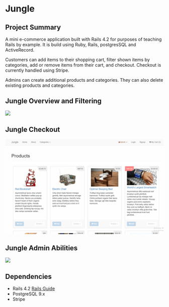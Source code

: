 # Jungle

## Project Summary
A mini e-commerce application built with Rails 4.2 for purposes of teaching Rails by example. It is build using Ruby, Rails, postgresSQL and ActiveRecord.

Customers can add items to their shopping cart, filter shown items by categories, add or remove items from their cart, and checkout. Checkout is currently handled using Stripe.

Admins can create additional products and categories. They can also delete existing products and categories.

## Jungle Overview and Filtering
![](jungleFiltering.gif)

## Jungle Checkout
![](jungleCheckout.gif)

## Jungle Admin Abilities
![](jungleAdmin.gif)

## Dependencies

* Rails 4.2 [Rails Guide](http://guides.rubyonrails.org/v4.2/)
* PostgreSQL 9.x
* Stripe
